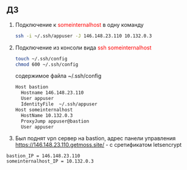 
## ДЗ

1. Подключение к <span style="color:red">someinternalhost</span> в одну команду

    ```bash
    ssh -i ~/.ssh/appuser -J 146.148.23.110 10.132.0.3
    ```
2. Подключение из консоли вида <span style="color:red">ssh someinternalhost</span>
    ```bash
    touch ~/.ssh/config
    chmod 600 ~/.ssh/config
    ```
    содержимое файла ~/.ssh/config
    ```bash
    Host bastion
      Hostname 146.148.23.110
      User appuser
      IdentityFile  ~/.ssh/appuser
    Host someinternalhost
      HostName 10.132.0.3
      ProxyJump appuser@bastion
      User appuser
    ```

3. Был поднят vpn сервер на bastion, адрес панели управления https://146.148.23.110.getmoss.site/ - с сретификатом letsencrypt

```
bastion_IP = 146.148.23.110
someinternalhost_IP = 10.132.0.3
```
